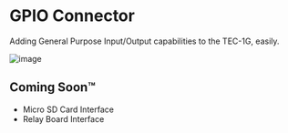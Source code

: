 # GPIO Connector

Adding General Purpose Input/Output capabilities to the TEC-1G, easily.

![image](https://github.com/Gonzo-XIII/TEC-1G/assets/13119623/65aff640-f3bd-4206-a64c-8df857849ce2)


## Coming Soon™
- Micro SD Card Interface
- Relay Board Interface
